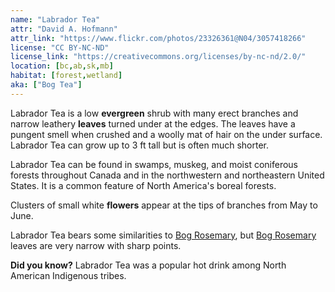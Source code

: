 ```yaml
---
name: "Labrador Tea"
attr: "David A. Hofmann"
attr_link: "https://www.flickr.com/photos/23326361@N04/3057418266"
license: "CC BY-NC-ND"
license_link: "https://creativecommons.org/licenses/by-nc-nd/2.0/"
location: [bc,ab,sk,mb]
habitat: [forest,wetland]
aka: ["Bog Tea"]
---
```

Labrador Tea is a low **evergreen** shrub with many erect branches and narrow leathery **leaves** turned under at the edges. The leaves have a pungent smell when crushed and a woolly mat of hair on the under surface. Labrador Tea can grow up to 3 ft tall but is often much shorter.

Labrador Tea can be found in swamps, muskeg, and moist coniferous forests throughout Canada and in the northwestern and northeastern United States. It is a common feature of North America's boreal forests.

Clusters of small white **flowers** appear at the tips of branches from May to June.

Labrador Tea bears some similarities to [Bog Rosemary](/plants/bogrose), but [Bog Rosemary](/plants/bogrose) leaves are very narrow with sharp points.

**Did you know?** Labrador Tea was a popular hot drink among North American Indigenous tribes.

